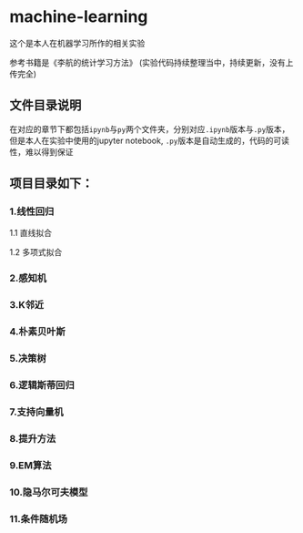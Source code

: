 # machine-learning
这个是本人在机器学习所作的相关实验

参考书籍是《李航的统计学习方法》
(实验代码持续整理当中，持续更新，没有上传完全)

## 文件目录说明
在对应的章节下都包括`ipynb`与`py`两个文件夹，分别对应`.ipynb`版本与`.py`版本，但是本人在实验中使用的jupyter notebook, `.py`版本是自动生成的，代码的可读性，难以得到保证

## 项目目录如下：

### 1.线性回归

1.1 直线拟合

1.2 多项式拟合

### 2.感知机

### 3.K邻近

### 4.朴素贝叶斯

### 5.决策树

### 6.逻辑斯蒂回归

### 7.支持向量机

### 8.提升方法

### 9.EM算法

### 10.隐马尔可夫模型

### 11.条件随机场
